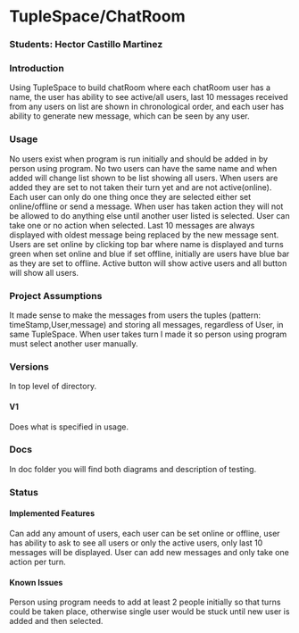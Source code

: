 # TupleSpace/ChatRoom
### Students: Hector Castillo Martinez
### Introduction
Using TupleSpace to build chatRoom where each chatRoom user has a name, the user has ability to see active/all users, last 10
messages received from any users on list are shown in chronological order, and each user has ability to generate new message,
which can be seen by any user. 
### Usage
No users exist when program is run initially and should be added in by person using program. No two users can have the
same name and when added will change list shown to be list showing all users. When users are added they are set to not
taken their turn yet and are not active(online). Each user can only do one thing once they are selected either set 
online/offline or send a message. When user has taken action they will not be allowed to do anything else until another
user listed is selected. User can take one or no action when selected. Last 10 messages are always displayed with oldest message being replaced
by the new message sent. Users are set online by clicking top bar where name is displayed and turns green when set online
and blue if set offline, initially are users have blue bar as they are set to offline. Active button will show active
users and all button will show all users. 
### Project Assumptions
It made sense to make the messages from users the tuples (pattern: timeStamp,User,message) and storing all messages, regardless
of User, in same TupleSpace. When user takes turn I made it so person using program must select another user manually.
### Versions
In top level of directory.
#### V1
Does what is specified in usage. 
### Docs
In doc folder you will find both diagrams and description of testing.
### Status
#### Implemented Features
Can add any amount of users, each user can be set online or offline, user has ability to ask to see
all users or only the active users, only last 10 messages will be displayed. User can add new messages and only take one 
action per turn.
#### Known Issues 
Person using program needs to add at least 2 people initially so that turns could be taken place, otherwise single user 
would be stuck until new user is added and then selected.
